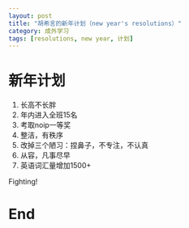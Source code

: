 ```yaml
---
layout: post
title: "胡希言的新年计划（new year's resolutions）"
category: 成外学习
tags: [resolutions, new year, 计划]
---
```

# 新年计划

1. 长高不长胖
2. 年内进入全班15名
3. 考取noip一等奖
4. 整洁，有秩序
5. 改掉三个陋习：捏鼻子，不专注，不认真
6. 从容，凡事尽早
7. 英语词汇量增加1500+

Fighting!

# End

